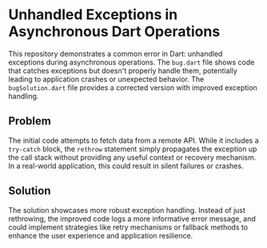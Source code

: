 # Unhandled Exceptions in Asynchronous Dart Operations

This repository demonstrates a common error in Dart:  unhandled exceptions during asynchronous operations. The `bug.dart` file shows code that catches exceptions but doesn't properly handle them, potentially leading to application crashes or unexpected behavior.  The `bugSolution.dart` file provides a corrected version with improved exception handling.

## Problem
The initial code attempts to fetch data from a remote API.  While it includes a `try-catch` block, the `rethrow` statement simply propagates the exception up the call stack without providing any useful context or recovery mechanism.  In a real-world application, this could result in silent failures or crashes.

## Solution
The solution showcases more robust exception handling. Instead of just rethrowing, the improved code logs a more informative error message, and could implement strategies like retry mechanisms or fallback methods to enhance the user experience and application resilience.